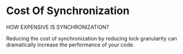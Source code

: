 # Cost Of Synchronization

HOW EXPENSIVE IS SYNCHRONIZATION?

Reducing the cost of synchronization by  reducing lock granularity can dramatically increase the performance  of your code.
